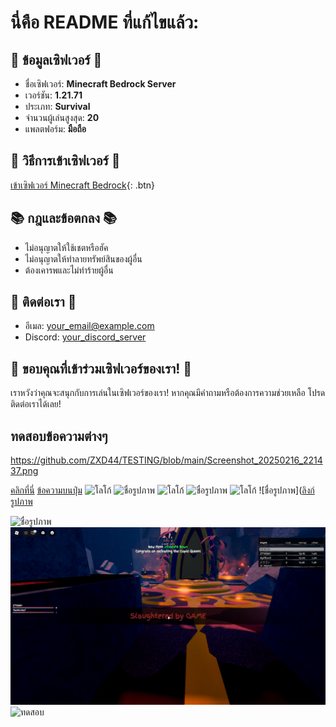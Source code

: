 # นี่คือ README ที่แก้ไขแล้ว:

## 🎉 ข้อมูลเซิฟเวอร์ 🎉
* ชื่อเซิฟเวอร์: **Minecraft Bedrock Server**
* เวอร์ชัน: **1.21.71**
* ประเภท: **Survival**
* จำนวนผู้เล่นสูงสุด: **20**
* แพลตฟอร์ม: **มือถือ**

## 🚀 วิธีการเข้าเซิฟเวอร์ 🚀
[เข้าเซิฟเวอร์ Minecraft Bedrock](minecraft://?addExternalServer=เซิฟเวอร์_ของคุณ){: .btn}

## 📚 กฎและข้อตกลง 📚
* ไม่อนุญาตให้ใช้เชตหรือฮัค
* ไม่อนุญาตให้ทำลายทรัพย์สินของผู้อื่น
* ต้องเคารพและไม่ทำร้ายผู้อื่น

## 🎉 ติดต่อเรา 🎉
* อีเมล: [your_email@example.com](mailto:your_email@example.com)
* Discord: [your_discord_server](https://discord.gg/your_discord_server)

## 🚀 ขอบคุณที่เข้าร่วมเซิฟเวอร์ของเรา! 🚀
เราหวังว่าคุณจะสนุกกับการเล่นในเซิฟเวอร์ของเรา! หากคุณมีคำถามหรือต้องการความช่วยเหลือ โปรดติดต่อเราได้เลย!

## ทดสอบข้อความต่างๆ

https://github.com/ZXD44/TESTING/blob/main/Screenshot_20250216_221437.png

[คลิกที่นี่](https://www.example.com)
<a href="ลิงก์" class="btn">ข้อความบนปุ่ม</a>
<img src="logo.png" alt="โลโก้">
<img src="ชื่อไฟล์รูปภาพ" alt="ชื่อรูปภาพ">
![โลโก้](logo.png)
![ชื่อรูปภาพ](ชื่อไฟล์รูปภาพ)
![โลโก้](https://github.com/username/repository/blob/main/logo.png)
![ชื่อรูปภาพ]([ลิงก์รูปภาพ](https://github.com/ZXD44/TESTING/blob/main/Screenshot_20250216_221437.png)


<img src="https://img-s-msn-com.akamaized.net/tenant/amp/entityid/AA1BWaL7.img?w=768&h=512&m=6&f=webp" alt="ชื่อรูปภาพ">

<img src="https://github.com/ZXD44/TESTING/blob/main/Screenshot_20250216_221437.png" alt="ชื่อรูปภาพ">

<img src="https://www.khaosod.co.th/wpapp/uploads/2025/03/illslickkumueng303686.jpg" alt="ทดสอบ">
